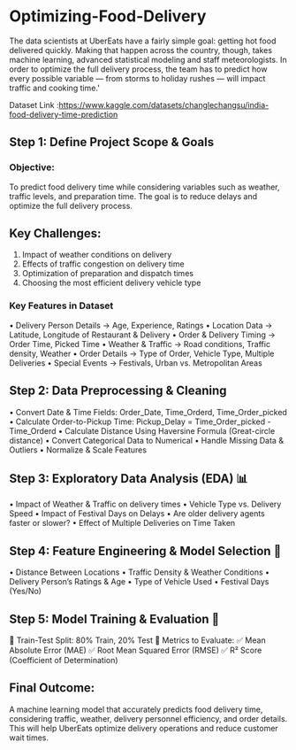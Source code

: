 # Optimizing-Food-Delivery
The data scientists at UberEats have a fairly simple goal: getting hot food delivered quickly. Making that happen across the country, though, takes machine learning, advanced statistical modeling and staff meteorologists. In order to optimize the full delivery process, the team has to predict how every possible variable — from storms to holiday rushes — will impact traffic and cooking time.'


Dataset Link :https://www.kaggle.com/datasets/changlechangsu/india-food-delivery-time-prediction
## Step 1: Define Project Scope & Goals

### Objective:
To predict food delivery time while considering variables such as weather, traffic levels, and preparation time. The goal is to reduce delays and optimize the full delivery process.

## Key Challenges:
 1. Impact of weather conditions on delivery
 2. Effects of traffic congestion on delivery time
 3. Optimization of preparation and dispatch times
 4. Choosing the most efficient delivery vehicle type
    
### Key Features in Dataset
 • Delivery Person Details → Age, Experience, Ratings
 • Location Data → Latitude, Longitude of Restaurant & Delivery
 • Order & Delivery Timing → Order Time, Picked Time
 • Weather & Traffic → Road conditions, Traffic density, Weather
 • Order Details → Type of Order, Vehicle Type, Multiple Deliveries
 • Special Events → Festivals, Urban vs. Metropolitan Areas

## Step 2: Data Preprocessing & Cleaning
• Convert Date & Time Fields: Order_Date, Time_Orderd, Time_Order_picked
• Calculate Order-to-Pickup Time: Pickup_Delay = Time_Order_picked - Time_Orderd
• Calculate Distance Using Haversine Formula (Great-circle distance)
• Convert Categorical Data to Numerical
• Handle Missing Data & Outliers
• Normalize & Scale Features

## Step 3: Exploratory Data Analysis (EDA) 📊
• Impact of Weather & Traffic on delivery times
• Vehicle Type vs. Delivery Speed
• Impact of Festival Days on Delays
• Are older delivery agents faster or slower?
• Effect of Multiple Deliveries on Time Taken

## Step 4: Feature Engineering & Model Selection 🤖
• Distance Between Locations
• Traffic Density & Weather Conditions
• Delivery Person’s Ratings & Age
• Type of Vehicle Used
• Festival Days (Yes/No)

## Step 5: Model Training & Evaluation 🎯
📌 Train-Test Split: 80% Train, 20% Test
📌 Metrics to Evaluate:
✅ Mean Absolute Error (MAE)
✅ Root Mean Squared Error (RMSE)
✅ R² Score (Coefficient of Determination)

## Final Outcome:
A machine learning model that accurately predicts food delivery time, considering traffic, weather, delivery personnel efficiency, and order details. This will help UberEats optimize delivery operations and reduce customer wait times.
